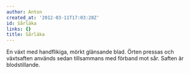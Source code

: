 ```yaml
---
author: Anton
created_at: '2012-03-11T17:03:28Z'
id: Sårläka
links: {}
title: Sårläka
---
```


En växt med handflikiga, mörkt glänsande blad. Örten pressas och växtsaften används sedan
tillsammans med förband mot sår. Saften är blodstillande.
